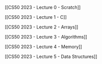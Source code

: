 [[CS50 2023 - Lecture 0 - Scratch]]

[[CS50 2023 - Lecture 1 - C]]

[[CS50 2023 - Lecture 2 - Arrays]]

[[CS50 2023 - Lecture 3 - Algorithms]]

[[CS50 2023 - Lecture 4 - Memory]]

[[CS50 2023 - Lecture 5 - Data Structures]]
